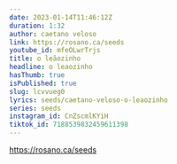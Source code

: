 ```yaml
---
date: 2023-01-14T11:46:12Z
duration: 1:32
author: caetano veloso
link: https://rosano.ca/seeds
youtube_id: mfeOLwrTrjs
title: o leãozinho
headline: o leaozinho
hasThumb: true
isPublished: true
slug: lcvvueg0
lyrics: seeds/caetano-veloso-o-leaozinho
series: seeds
instagram_id: CnZscmlKYiH
tiktok_id: 7188539832459611398
---
```

https://rosano.ca/seeds

